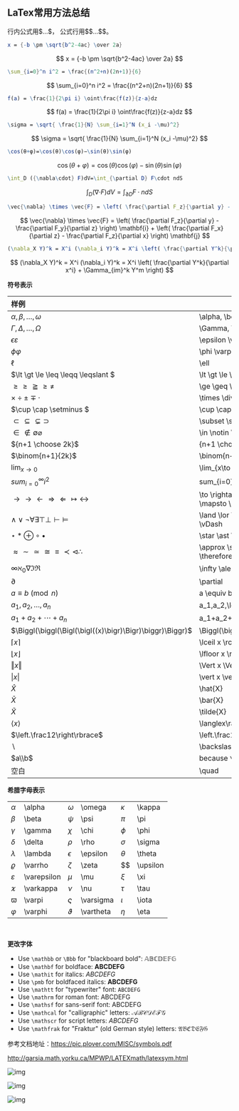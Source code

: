 ## LaTex常用方法总结

行内公式用\$...\$， 公式行用\$\$...\$\$。

```mathematica
x = {-b \pm \sqrt{b^2-4ac} \over 2a}
```

$$
x = {-b \pm \sqrt{b^2-4ac} \over 2a}
$$



```mathematica
\sum_{i=0}^n i^2 = \frac{(n^2+n)(2n+1)}{6}
```

$$
\sum_{i=0}^n i^2 = \frac{(n^2+n)(2n+1)}{6}
$$



```mathematica
f(a) = \frac{1}{2\pi i} \oint\frac{f(z)}{z-a}dz
```

$$
f(a) = \frac{1}{2\pi i} \oint\frac{f(z)}{z-a}dz
$$



```mathematica
\sigma = \sqrt{ \frac{1}{N} \sum_{i=1}^N (x_i -\mu)^2}
```

$$
\sigma = \sqrt{ \frac{1}{N} \sum_{i=1}^N (x_i -\mu)^2}
$$

```mathematica
\cos(θ+φ)=\cos(θ)\cos(φ)−\sin(θ)\sin(φ)
```

$$
\cos(θ+φ)=\cos(θ)\cos(φ)−\sin(θ)\sin(φ)
$$



```mathematica
\int_D ({\nabla\cdot} F)dV=\int_{\partial D} F\cdot ndS
```

$$
\int_D ({\nabla\cdot} F)dV=\int_{\partial D} F\cdot ndS
$$



```mathematica
\vec{\nabla} \times \vec{F} = \left( \frac{\partial F_z}{\partial y} - \frac{\partial F_y}{\partial z} \right) \mathbf{i}  + \left( \frac{\partial F_x}{\partial z} - \frac{\partial F_z}{\partial x} \right) \mathbf{j}
```

$$
\vec{\nabla} \times \vec{F} =   \left( \frac{\partial F_z}{\partial y} - \frac{\partial F_y}{\partial z} \right) \mathbf{i}         + \left( \frac{\partial F_x}{\partial z} - \frac{\partial F_z}{\partial x} \right) \mathbf{j}
$$



```mathematica
(\nabla_X Y)^k = X^i (\nabla_i Y)^k = X^i \left( \frac{\partial Y^k}{\partial x^i} + \Gamma_{im}^k Y^m \right)
```

$$
(\nabla_X Y)^k = X^i (\nabla_i Y)^k = X^i \left( \frac{\partial Y^k}{\partial x^i} + \Gamma_{im}^k Y^m \right)
$$



**符号表示**

| 样例                                                         | 公式                                                         |
| :----------------------------------------------------------- | ------------------------------------------------------------ |
| $\alpha, \beta, …, \omega$                                   | \alpha, \beta, …, \omega                                     |
| $\Gamma, \Delta, …, \Omega$                                  | \Gamma, \Delta, …, \Omega                                    |
| $\epsilon  \varepsilon$                                      | \epsilon \varepsilon                                         |
| $\phi  \varphi$                                              | \phi \varphi                                                 |
| $\ell$                                                       | \ell                                                         |
| $\lt \gt \le \leq \leqq \leqslant $                          | \lt \gt \le \leq \leqq \leqslant                             |
| $\ge \geq \geqq \geqslant \neq$                              | \ge \geq \geqq \geqslant \neq                                |
| $\times \div \pm \mp \cdot$                                  | \times \div \pm \mp \cdot                                    |
| $\cup \cap \setminus $                                       | \cup \cap \setminus                                          |
| $\subset \subseteq \subsetneq \supset$                       | \subset \subseteq \subsetneq \supset                         |
| $\in \notin \emptyset \varnothing$                           | \in \notin \emptyset \varnothing                             |
| ${n+1 \choose 2k}$                                           | {n+1 \choose 2k}                                             |
| $\binom{n+1}{2k}$                                            | \binom{n+1}{2k}                                              |
| $\lim_{x\to 0}$                                              | \lim_{x\to 0}                                                |
| $sum_{i=0}^\infty i^2$                                       | sum_{i=0}^\infty i^2                                         |
| $\to \rightarrow \leftarrow \Rightarrow \Leftarrow \mapsto \leftrightarrow$ | \to \rightarrow \leftarrow \Rightarrow \Leftarrow \mapsto \leftrightarrow |
| $\land \lor \lnot \forall \exists \top \bot \vdash \vDash$   | \land \lor \lnot \forall \exists \top \bot \vdash \vDash     |
| $\star \ast \oplus \circ \bullet$                            | \star \ast \oplus \circ \bullet                              |
| $\approx \sim \simeq \cong \equiv \prec \lhd \therefore$     | \approx \sim \simeq \cong \equiv \prec \lhd \therefore       |
| $\infty \aleph_0 \nabla \Im \Re$                             | \infty \aleph_0 \nabla  \Im \Re                              |
| $\partial$                                                   | \partial                                                     |
| $a\equiv b\pmod n$                                           | a \equiv b \pmod n                                           |
| $a_1,a_2,\ldots,a_n$                                         | a_1,a_2,\ldots,a_n                                           |
| $a_1+a_2+\cdots+a_n$                                         | a_1+a_2+\cdots+a_n                                           |
| $\Biggl(\biggl(\Bigl(\bigl((x)\bigr)\Bigr)\biggr)\Biggr)$    | \Biggl(\biggl(\Bigl(\bigl((x)\bigr)\Bigr)\biggr)\Biggr)      |
| $\lceil x \rceil$                                            | \lceil x \rceil                                              |
| $\lfloor x \rfloor$                                          | \lfloor x \rfloor                                            |
| $\Vert{x}\Vert$                                              | \Vert x \Vert                                                |
| $\vert x \vert$                                              | \vert x \vert                                                |
| $\hat{X}$                                                    | \hat{X}                                                      |
| $\bar{X}$                                                    | \bar{X}                                                      |
| $\tilde X$                                                   | \tilde{X}                                                    |
| $\langle{x}\rangle$                                          | \langlex\rangle                                              |
| $\left.\frac12\right\rbrace$                                 | \left.\frac12\right\rbrace                                   |
| $\backslash$                                                 | \backslash                                                   |
| $a\\b$                                                       | because `\\` is for a new line.                              |
| 空白                                                         | \quad                                                        |

 

**希腊字母表示**

|               |             |             |           |          |          |
| ------------- | ----------- | ----------- | --------- | -------- | -------- |
| $\alpha$      | \alpha      | $\omega$    | \omega    | $\kappa$ | \kappa   |
| $\beta$       | \beta       | $\psi$      | \psi      | $\pi$    | \pi      |
| $\gamma$      | \gamma      | $\chi$      | \chi      | $\phi$   | \phi     |
| $\delta$      | \delta      | $\rho$      | \rho      | $\sigma$ | \sigma   |
| $\lambda$     | \lambda     | $\epsilon$  | \epsilon  | $\theta$ | \theta   |
| $\varrho$     | \varrho     | $\zeta$     | \zeta     | $$       | \upsilon |
| $\varepsilon$ | \varepsilon | $\mu$       | \mu       | $\xi$    | \xi      |
| $\varkappa$   | \varkappa   | $\nu$       | \nu       | $\tau$   | \tau     |
| $\varpi$      | \varpi      | $\varsigma$ | \varsigma | $\iota$  | \iota    |
| $\varphi$     | \varphi     | $\vartheta$ | \vartheta | $\eta$   | \eta     |

​       

  **更改字体**

- Use `\mathbb` or `\Bbb` for "blackboard bold": $\mathbb{ABCDEFG}$
- Use `\mathbf` for boldface: $\mathbf{ABCDEFG}$
- Use `\mathit` for italics: $\mathit{ABCDEFG}$
- Use `\pmb` for boldfaced italics: $\pmb{ABCDEFG}$
- Use `\mathtt` for "typewriter" font: $\mathtt{ABCDEFG}$
- Use `\mathrm` for roman font: $\mathrm{ABCDEFG}$
- Use `\mathsf` for sans-serif font: $\mathsf{ABCDEFG}$
- Use `\mathcal` for "calligraphic" letters: $\mathcal{ABCDEFG}$
- Use `\mathscr` for script letters: $\mathit{ABCDEFG}$
- Use `\mathfrak` for "Fraktur" (old German style) letters: $\mathfrak{ABCDEFG}$



参考文档地址：https://pic.plover.com/MISC/symbols.pdf

http://garsia.math.yorku.ca/MPWP/LATEXmath/latexsym.html

 

![img](http://garsia.math.yorku.ca/MPWP/LATEXmath/arrow1.gif)

![img](http://garsia.math.yorku.ca/MPWP/LATEXmath/relation1.gif)

![img](http://garsia.math.yorku.ca/MPWP/LATEXmath/relation2.gif)

